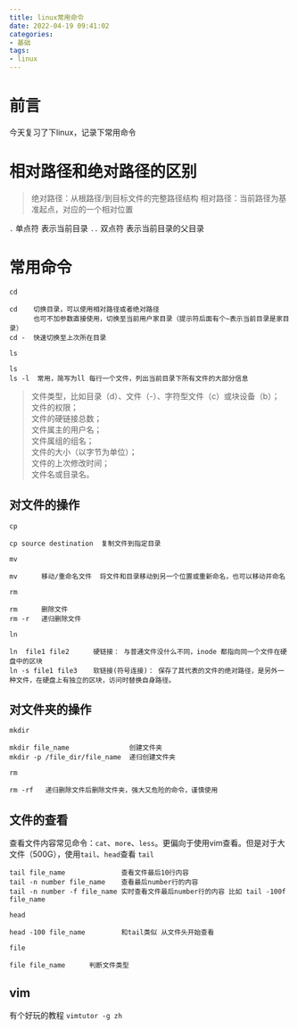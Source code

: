 ```yaml
---
title: linux常用命令
date: 2022-04-19 09:41:02
categories:
- 基础
tags:
- linux
---
```

# 前言
今天复习了下linux，记录下常用命令

# 相对路径和绝对路径的区别
>绝对路径：从根路径/到目标文件的完整路径结构
>相对路径：当前路径为基准起点，对应的一个相对位置

`.`         单点符 表示当前目录
`..`        双点符 表示当前目录的父目录

# 常用命令
`cd`
```
cd    切换目录，可以使用相对路径或者绝对路径
      也可不加参数直接使用，切换至当前用户家目录（提示符后面有个~表示当前目录是家目录）
cd -  快速切换至上次所在目录
```

`ls`
```
ls
ls -l  常用，简写为ll 每行一个文件，列出当前目录下所有文件的大部分信息
```
>文件类型，比如目录（d）、文件（-）、字符型文件（c）或块设备（b）；  
>文件的权限；  
>文件的硬链接总数；  
>文件属主的用户名；  
>文件属组的组名；  
>文件的大小（以字节为单位）；  
>文件的上次修改时间；  
>文件名或目录名。  

## 对文件的操作            
`cp`
```
cp source destination  复制文件到指定目录
```    

`mv`
```
mv      移动/重命名文件  将文件和目录移动到另一个位置或重新命名，也可以移动并命名
```

`rm`
```
rm      删除文件    
rm -r   递归删除文件
```

`ln`
```   
ln  file1 file2      硬链接： 与普通文件没什么不同，inode 都指向同一个文件在硬盘中的区块
ln -s file1 file3    软链接(符号连接)： 保存了其代表的文件的绝对路径，是另外一种文件，在硬盘上有独立的区块，访问时替换自身路径。
```
 
## 对文件夹的操作
`mkdir`
```
mkdir file_name               创建文件夹
mkdir -p /file_dir/file_name  递归创建文件夹
```

`rm`
```    
rm -rf   递归删除文件后删除文件夹，强大又危险的命令，谨慎使用
```
    
## 文件的查看
查看文件内容常见命令：`cat`、`more`、`less`。更偏向于使用vim查看。但是对于大文件（500G），使用`tail`、`head`查看
`tail`
```
tail file_name              查看文件最后10行内容
tail -n number file_name    查看最后number行的内容
tail -n number -f file_name 实时查看文件最后number行的内容 比如 tail -100f file_name
```

`head`        
```
head -100 file_name         和tail类似 从文件头开始查看
```
    
`file`
```
file file_name      判断文件类型
```
    
## vim 
有个好玩的教程 `vimtutor -g zh`

